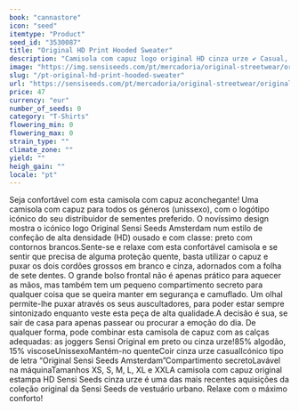 ```yaml
---
book: "cannastore"
icon: "seed"
itemtype: "Product"
seed_id: "3530087"
title: "Original HD Print Hooded Sweater"
description: "Camisola com capuz logo original HD cinza urze ✔ Casual, capuz confortável ✔ Logótipo HD original Sensi Seeds ✔ Unissexo ✔ Tamanhos XS a XXL."
image: "https://img.sensiseeds.com/pt/mercadoria/original-streetwear/original-hd-print-hooded-sweater-image.png"
slug: "/pt-original-hd-print-hooded-sweater"
url: "https://sensiseeds.com/pt/mercadoria/original-streetwear/original-hd-print-hooded-sweater?a_aid=cannastore"
price: 47
currency: "eur"
number_of_seeds: 0
category: "T-Shirts"
flowering_min: 0
flowering_max: 0
strain_type: ""
climate_zone: ""
yield: ""
heigh_gain: ""
locale: "pt"
---
```

Seja confortável com esta camisola com capuz aconchegante! Uma camisola com capuz para todos os géneros (unissexo), com o logótipo icónico do seu distribuidor de sementes preferido. O novíssimo design mostra o icónico logo Original Sensi Seeds Amsterdam num estilo de confeção de alta densidade (HD) ousado e com classe: preto com contornos brancos.Sente-se e relaxe com esta confortável camisola e se sentir que precisa de alguma proteção quente, basta utilizar o capuz e puxar os dois cordões grossos em branco e cinza, adornados com a folha de sete dentes. O grande bolso frontal não é apenas prático para aquecer as mãos, mas também tem um pequeno compartimento secreto para qualquer coisa que se queira manter em segurança e camuflado. Um olhal permite-lhe puxar através os seus auscultadores, para poder estar sempre sintonizado enquanto veste esta peça de alta qualidade.A decisão é sua, se sair de casa para apenas passear ou procurar a emoção do dia. De qualquer forma, pode combinar esta camisola de capuz com as calças adequadas: as joggers Sensi Original em preto ou cinza urze!85% algodão, 15% viscoseUnissexoMantém-no quenteCoir cinza urze casualIcónico tipo de letra “Original Sensi Seeds Amsterdam”Compartimento secretoLavável na máquinaTamanhos XS, S, M, L, XL e XXLA camisola com capuz original estampa HD Sensi Seeds cinza urze é uma das mais recentes aquisições da coleção original da Sensi Seeds de vestuário urbano. Relaxe com o máximo conforto!
